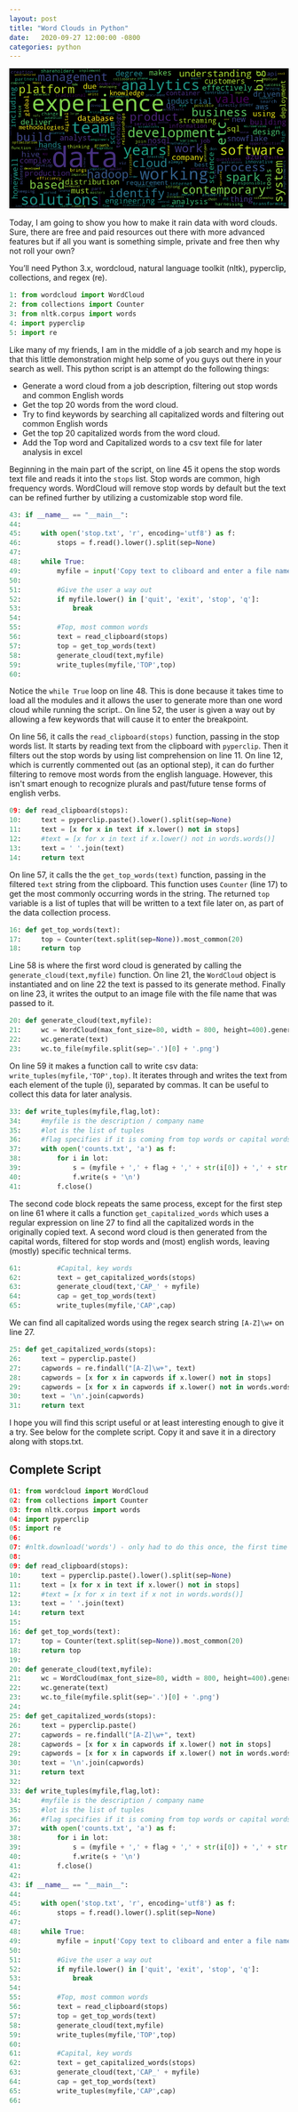 ```yaml
---
layout: post
title: "Word Clouds in Python" 
date:   2020-09-27 12:00:00 -0800
categories: python
---
```

![Word Cloud](/assets/wcexample.png)

Today, I am going to show you how to make it rain data with word clouds. Sure, there are free and paid resources out there with more advanced features but if all you want is something simple, private and free then why not roll your own? 

You’ll need Python 3.x, wordcloud, natural language toolkit (nltk), pyperclip, collections, and regex (re).
```python
1: from wordcloud import WordCloud
2: from collections import Counter
3: from nltk.corpus import words
4: import pyperclip
5: import re
```

Like many of my friends, I am in the middle of a job search and my hope is that this little demonstration might help some of you guys out there in your search as well.
This python script is an attempt do the following things:
* Generate a word cloud from a job description, filtering out stop words and common English words
* Get the top 20 words from the word cloud.
* Try to find keywords by searching all capitalized words and filtering out common English words
* Get the top 20 capitalized words from the word cloud.
* Add the Top word and Capitalized words to a csv text file for later analysis in excel


Beginning in the main part of the script, on line 45 it opens the stop words text file and reads it into the `stops` list. Stop words are common, high frequency words. WordCloud will remove stop words by default but the text can be refined further by utilizing a customizable stop word file.
```python
43: if __name__ == "__main__":
44:     
45:     with open('stop.txt', 'r', encoding='utf8') as f:
46:         stops = f.read().lower().split(sep=None)
47:
48:     while True:
49:         myfile = input('Copy text to cliboard and enter a file name (or exit to quit): ')
50:         
51:         #Give the user a way out
52:         if myfile.lower() in ['quit', 'exit', 'stop', 'q']:
53:             break
54:         
55:         #Top, most common words
56:         text = read_clipboard(stops)
57:         top = get_top_words(text)
58:         generate_cloud(text,myfile)
59:         write_tuples(myfile,'TOP',top)
60:         
```

Notice the `while True` loop on line 48. This is done because it takes time to load all the modules and it allows the user to generate more than one word cloud while running the script.. On line 52, the user is given a way out by allowing a few keywords that will cause it to enter the breakpoint.

On line 56, it calls the `read_clipboard(stops)` function, passing in the stop words list. It starts by reading text from the clipboard with `pyperclip`. Then it filters out the stop words by using list comprehension on line 11. On line 12, which is currently commented out (as an optional step), it can do further filtering to remove most words from the english language. However, this isn't smart enough to recognize plurals and past/future tense forms of english verbs.
```python
09: def read_clipboard(stops):
10:     text = pyperclip.paste().lower().split(sep=None)
11:     text = [x for x in text if x.lower() not in stops]
12:     #text = [x for x in text if x.lower() not in words.words()]
13:     text = ' '.join(text)
14:     return text
```

On line 57, it calls the the `get_top_words(text)` function, passing in the filtered `text` string from the clipboard. This function uses `Counter` (line 17) to get the most commonly occurring words in the string. The returned `top` variable is a list of tuples that will be written to a text file later on, as part of the data collection process.
```python
16: def get_top_words(text):
17:     top = Counter(text.split(sep=None)).most_common(20)
18:     return top
```

Line 58 is where the first word cloud is generated by calling the `generate_cloud(text,myfile)` function. On line 21, the `WordCloud` object is instantiated and on line 22 the text is passed to its generate method. Finally on line 23, it writes the output to an image file with the file name that was passed to it.
```python
20: def generate_cloud(text,myfile):
21:     wc = WordCloud(max_font_size=80, width = 800, height=400).generate(text)
22:     wc.generate(text)
23:     wc.to_file(myfile.split(sep='.')[0] + '.png')
```

On line 59 it makes a function call to write csv data: `write_tuples(myfile,'TOP',top)`. It iterates through and writes the text from each element of the tuple (i), separated by commas. It can be useful to collect this data for later analysis.
```python
33: def write_tuples(myfile,flag,lot):
34:     #myfile is the description / company name
35:     #lot is the list of tuples
36:     #flag specifies if it is coming from top words or capital words
37:     with open('counts.txt', 'a') as f:
38:         for i in lot:
39:             s = (myfile + ',' + flag + ',' + str(i[0]) + ',' + str(i[1]))
40:             f.write(s + '\n')
41:         f.close()

```

The second code block repeats the same process, except for the first step on line 61 where it calls a function `get_capitalized_words` which uses a regular expression on line 27  to find all the capitalized words in the originally copied text. A second word cloud is then generated from the capital words, filtered for stop words and (most) english words, leaving (mostly) specific technical terms.
```python
61:         #Capital, key words
62:         text = get_capitalized_words(stops)
63:         generate_cloud(text,'CAP_' + myfile)
64:         cap = get_top_words(text)
65:         write_tuples(myfile,'CAP',cap)
```

We can find all capitalized words using the regex search string `[A-Z]\w+` on line 27.
```python
25: def get_capitalized_words(stops):
26:     text = pyperclip.paste()
27:     capwords = re.findall("[A-Z]\w+", text)
28:     capwords = [x for x in capwords if x.lower() not in stops]
29:     capwords = [x for x in capwords if x.lower() not in words.words()]
30:     text = '\n'.join(capwords)
31:     return text
```



I hope you will find this script useful or at least interesting enough to give it a try. See below for the complete script. Copy it and save it in a directory along with stops.txt.
## Complete Script
```python
01: from wordcloud import WordCloud
02: from collections import Counter
03: from nltk.corpus import words
04: import pyperclip
05: import re
06: 
07: #nltk.download('words') - only had to do this once, the first time
08: 
09: def read_clipboard(stops):
10:     text = pyperclip.paste().lower().split(sep=None)
11:     text = [x for x in text if x.lower() not in stops]
12:     #text = [x for x in text if x not in words.words()]
13:     text = ' '.join(text)
14:     return text
15: 
16: def get_top_words(text):
17:     top = Counter(text.split(sep=None)).most_common(20)
18:     return top
19: 
20: def generate_cloud(text,myfile):
21:     wc = WordCloud(max_font_size=80, width = 800, height=400).generate(text)
22:     wc.generate(text)
23:     wc.to_file(myfile.split(sep='.')[0] + '.png')
24: 
25: def get_capitalized_words(stops):
26:     text = pyperclip.paste()
27:     capwords = re.findall("[A-Z]\w+", text)
28:     capwords = [x for x in capwords if x.lower() not in stops]
29:     capwords = [x for x in capwords if x.lower() not in words.words()]
30:     text = '\n'.join(capwords)
31:     return text
32: 
33: def write_tuples(myfile,flag,lot):
34:     #myfile is the description / company name
35:     #lot is the list of tuples
36:     #flag specifies if it is coming from top words or capital words
37:     with open('counts.txt', 'a') as f:
38:         for i in lot:
39:             s = (myfile + ',' + flag + ',' + str(i[0]) + ',' + str(i[1]))
40:             f.write(s + '\n')
41:         f.close()
42: 
43: if __name__ == "__main__":
44:     
45:     with open('stop.txt', 'r', encoding='utf8') as f:
46:         stops = f.read().lower().split(sep=None)
47:     
48:     while True:
49:         myfile = input('Copy text to cliboard and enter a file name (or exit to quit): ')
50:         
51:         #Give the user a way out
52:         if myfile.lower() in ['quit', 'exit', 'stop', 'q']:
53:             break
54:         
55:         #Top, most common words
56:         text = read_clipboard(stops)
57:         top = get_top_words(text)
58:         generate_cloud(text,myfile)
59:         write_tuples(myfile,'TOP',top)
60:         
61:         #Capital, key words
62:         text = get_capitalized_words(stops)
63:         generate_cloud(text,'CAP_' + myfile)
64:         cap = get_top_words(text)
65:         write_tuples(myfile,'CAP',cap)
66: 
```